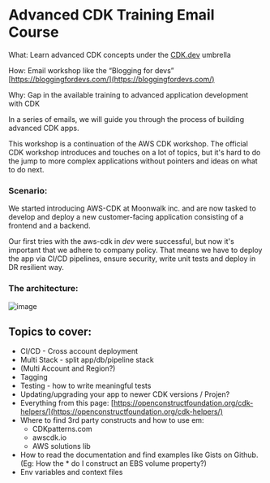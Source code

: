 
# Advanced CDK Training Email Course

What: Learn advanced CDK concepts under the [CDK.dev](http://cdk.dev) umbrella

How: Email workshop like the “Blogging for devs” [https://bloggingfordevs.com/](https://bloggingfordevs.com/)

Why: Gap in the available training to advanced application development with CDK

In a series of emails, we will guide you through the process of building advanced CDK apps.

This workshop is a continuation of the AWS CDK workshop. The official CDK workshop introduces and touches on a lot of topics, but it's hard to do the jump to more complex applications without pointers and ideas on what to do next.

### Scenario:

We started introducing AWS-CDK at Moonwalk inc. and are now tasked to develop and deploy a new customer-facing application consisting of a frontend and a backend.

Our first tries with the aws-cdk in *dev* were successful, but now it's important that we adhere to company policy. That means we have to deploy the app via CI/CD pipelines, ensure security, write unit tests and deploy in DR resilient way.

### The architecture:

![image](https://user-images.githubusercontent.com/45762661/97349778-2fb9e000-1890-11eb-945e-e274b50e3f07.png)


## Topics to cover:

- CI/CD - Cross account deployment
- Multi Stack - split app/db/pipeline stack
- (Multi Account and Region?)
- Tagging
- Testing - how to write meaningful tests
- Updating/upgrading your app to newer CDK versions / Projen?
- Everything from this page: [https://openconstructfoundation.org/cdk-helpers/](https://openconstructfoundation.org/cdk-helpers/)
- Where to find 3rd party constructs and how to use em:
    - CDKpatterns.com
    - awscdk.io
    - AWS solutions lib
- How to read the documentation and find examples like Gists on Github. (Eg: How the * do I construct an EBS volume property?)
- Env variables  and context files
